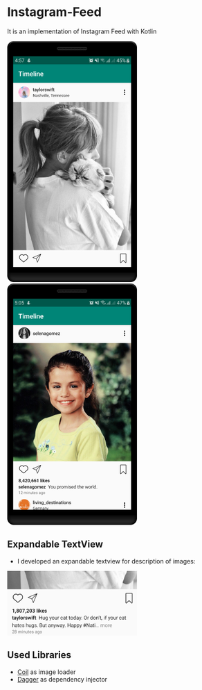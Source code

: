 # Instagram-Feed
It is an implementation of Instagram Feed with Kotlin

<img src="https://github.com/alishari/Instagram-Feed/blob/master/screenshots/device-2019-11-05-045713.png?raw=true" width="300"> <img src="https://github.com/alishari/Instagram-Feed/blob/master/screenshots/device-2019-11-05-050522.png?raw=true" width="300">

## Expandable TextView
- I developed an expandable textview for description of images:
<img src="https://github.com/alishari/Instagram-Feed/blob/master/screenshots/O9S9G258NO.png?raw=true" width="300">

## Used Libraries
- [Coil](https://github.com/coil-kt/coil) as image loader
- [Dagger](https://github.com/google/dagger) as dependency injector
